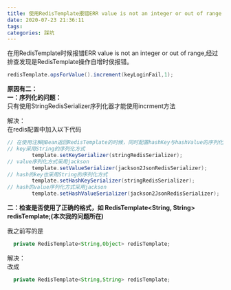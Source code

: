 ```yaml
---
title: 使用RedisTemplate报错ERR value is not an integer or out of range
date: 2020-07-23 21:36:11
tags: 
categories: 踩坑
---
```


<!--more-->

在用RedisTemplate时候报错ERR value is not an integer or out of range,经过排查发现是RedisTemplate操作自增时侯报错。

```java
redisTemplate.opsForValue().increment(keyLoginFail,1);
```

**原因有二：**  
**一：序列化的问题：**  
只有使用StringRedisSerializer序列化器才能使用incrment方法

解决：  
在redis配置中加入以下代码

```java
// 在使用注解@Bean返回RedisTemplate的时候，同时配置hashKey与hashValue的序列化方式。
// key采用String的序列化方式
        template.setKeySerializer(stringRedisSerializer);
// value序列化方式采用jackson
        template.setValueSerializer(jackson2JsonRedisSerializer);
// hash的key也采用String的序列化方式
        template.setHashKeySerializer(stringRedisSerializer);
// hash的value序列化方式采用jackson
        template.setHashValueSerializer(jackson2JsonRedisSerializer);
```

**二：检查是否使用了正确的格式，如 RedisTemplate\<String, String> redisTemplate;\(本次我的问题所在\)**

我之前写的是

```java
  private RedisTemplate<String,Object> redisTemplate;
```

解决：  
改成

```java
  private RedisTemplate<String,String> redisTemplate;
```